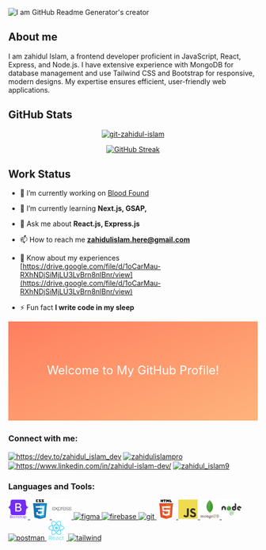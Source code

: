 ![I am GitHub Readme Generator's creator](https://i.ibb.co/bRQmRsz/Black-Modern-Personal-Linked-In-Banner.jpg)

<h2>About me</h2>
<p>I am zahidul Islam, a frontend developer proficient in JavaScript, React, Express, and Node.js. I have extensive experience with MongoDB for database management and use Tailwind CSS and Bootstrap for responsive, modern designs. My expertise ensures efficient, user-friendly web applications.</p>

<h2>GitHub Stats</h1>

<p align="center"> <a href="https://github.com/ryo-ma/github-profile-trophy"><img src="https://github-profile-trophy.vercel.app/?username=git-zahidul-islam" alt="git-zahidul-islam" /></a> </p>
<p align="center">
  <a href="https://git.io/streak-stats">
    <img src="https://streak-stats.demolab.com/?user=git-zahidul-islam&theme=default" alt="GitHub Streak">
  </a>
</p>

<h2>Work Status</h2>

- 🔭 I’m currently working on [Blood Found](https://github.com/programming-hero-web-course1/b9a12-client-side-git-zahidul-islam)

- 🌱 I’m currently learning **Next.js, GSAP,**

- 💬 Ask me about **React.js, Express.js**

- 📫 How to reach me **zahidulislam.here@gmail.com**

- 📄 Know about my experiences [https://drive.google.com/file/d/1oCarMau-RXhNDjSiMjLU3LvBrn8nlBnr/view](https://drive.google.com/file/d/1oCarMau-RXhNDjSiMjLU3LvBrn8nlBnr/view)

- ⚡ Fun fact **I write code in my sleep**
<svg width="100%" height="200">
  <defs>
    <linearGradient id="gradient" x1="0%" y1="0%" x2="100%" y2="100%">
      <stop offset="0%" style="stop-color:#ff7e5f;stop-opacity:1" />
      <stop offset="100%" style="stop-color:#feb47b;stop-opacity:1" />
    </linearGradient>
  </defs>
  <rect width="100%" height="200" fill="url(#gradient)" />
  <text x="50%" y="50%" dominant-baseline="middle" text-anchor="middle" fill="#ffffff" font-size="24">
    Welcome to My GitHub Profile!
  </text>
</svg>


<h3 align="left">Connect with me:</h3>
<p align="left">
<a href="https://dev.to/https://dev.to/zahidul_islam_dev" target="blank"><img align="center" src="https://raw.githubusercontent.com/rahuldkjain/github-profile-readme-generator/master/src/images/icons/Social/devto.svg" alt="https://dev.to/zahidul_islam_dev" height="30" width="40" /></a>
<a href="https://twitter.com/zahidulislampro" target="blank"><img align="center" src="https://raw.githubusercontent.com/rahuldkjain/github-profile-readme-generator/master/src/images/icons/Social/twitter.svg" alt="zahidulislampro" height="30" width="40" /></a>
<a href="https://linkedin.com/in/https://www.linkedin.com/in/zahidul-islam-dev/" target="blank"><img align="center" src="https://raw.githubusercontent.com/rahuldkjain/github-profile-readme-generator/master/src/images/icons/Social/linked-in-alt.svg" alt="https://www.linkedin.com/in/zahidul-islam-dev/" height="30" width="40" /></a>
<a href="https://discord.gg/zahidul_islam9" target="blank"><img align="center" src="https://raw.githubusercontent.com/rahuldkjain/github-profile-readme-generator/master/src/images/icons/Social/discord.svg" alt="zahidul_islam9" height="30" width="40" /></a>
</p>

<h3 align="left">Languages and Tools:</h3>
<p align="left"> <a href="https://getbootstrap.com" target="_blank" rel="noreferrer"> <img src="https://raw.githubusercontent.com/devicons/devicon/master/icons/bootstrap/bootstrap-plain-wordmark.svg" alt="bootstrap" width="40" height="40"/> </a> <a href="https://www.w3schools.com/css/" target="_blank" rel="noreferrer"> <img src="https://raw.githubusercontent.com/devicons/devicon/master/icons/css3/css3-original-wordmark.svg" alt="css3" width="40" height="40"/> </a> <a href="https://expressjs.com" target="_blank" rel="noreferrer"> <img src="https://raw.githubusercontent.com/devicons/devicon/master/icons/express/express-original-wordmark.svg" alt="express" width="40" height="40"/> </a> <a href="https://www.figma.com/" target="_blank" rel="noreferrer"> <img src="https://www.vectorlogo.zone/logos/figma/figma-icon.svg" alt="figma" width="40" height="40"/> </a> <a href="https://firebase.google.com/" target="_blank" rel="noreferrer"> <img src="https://www.vectorlogo.zone/logos/firebase/firebase-icon.svg" alt="firebase" width="40" height="40"/> </a> <a href="https://git-scm.com/" target="_blank" rel="noreferrer"> <img src="https://www.vectorlogo.zone/logos/git-scm/git-scm-icon.svg" alt="git" width="40" height="40"/> </a> <a href="https://www.w3.org/html/" target="_blank" rel="noreferrer"> <img src="https://raw.githubusercontent.com/devicons/devicon/master/icons/html5/html5-original-wordmark.svg" alt="html5" width="40" height="40"/> </a> <a href="https://developer.mozilla.org/en-US/docs/Web/JavaScript" target="_blank" rel="noreferrer"> <img src="https://raw.githubusercontent.com/devicons/devicon/master/icons/javascript/javascript-original.svg" alt="javascript" width="40" height="40"/> </a> <a href="https://www.mongodb.com/" target="_blank" rel="noreferrer"> <img src="https://raw.githubusercontent.com/devicons/devicon/master/icons/mongodb/mongodb-original-wordmark.svg" alt="mongodb" width="40" height="40"/> </a> <a href="https://nodejs.org" target="_blank" rel="noreferrer"> <img src="https://raw.githubusercontent.com/devicons/devicon/master/icons/nodejs/nodejs-original-wordmark.svg" alt="nodejs" width="40" height="40"/> </a> <a href="https://postman.com" target="_blank" rel="noreferrer"> <img src="https://www.vectorlogo.zone/logos/getpostman/getpostman-icon.svg" alt="postman" width="40" height="40"/> </a> <a href="https://reactjs.org/" target="_blank" rel="noreferrer"> <img src="https://raw.githubusercontent.com/devicons/devicon/master/icons/react/react-original-wordmark.svg" alt="react" width="40" height="40"/> </a> <a href="https://tailwindcss.com/" target="_blank" rel="noreferrer"> <img src="https://www.vectorlogo.zone/logos/tailwindcss/tailwindcss-icon.svg" alt="tailwind" width="40" height="40"/> </a> </p>

